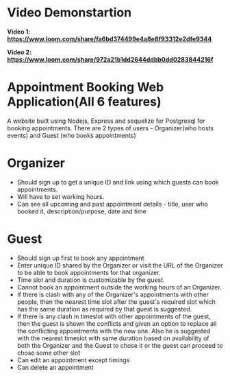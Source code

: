 # Video Demonstartion

**Video 1: https://www.loom.com/share/fa6bd374499e4a8e8f93312e2dfe9344**

**Video 2: https://www.loom.com/share/972a21b1dd2644ddbb0dd0283844216f**

# Appointment Booking Web Application(All 6 features)

A website built using Nodejs, Express and sequelize for Postgresql for booking appointments. There are 2 types of users - Organizer(who hosts events) and Guest (who books appointments)

# Organizer

- Should sign up to get a unique ID and link using which guests can book appointments.
- Will have to set working hours.
- Can see all upcoming and past appointment details - title, user who booked it, description/purpose, date and time

# Guest

- Should sign up first to book any appointment
- Enter unique ID shared by the Organizer or visit the URL of the Organizer to be able to book appointments for that organizer.
- Time slot and duration is customizable by the guest.
- Cannot book an appointment outside the working hours of an Organizer.
- If there is clash with any of the Organizer's appointments with other people, then the nearest time slot after the guest's required slot which has the same duration as required by that guest is suggested.
- If there is any clash in timeslot with other appointments of the guest, then the guest is shown the conflicts and given an option to replace all the conflicting appointments with the new one. Also he is suggested with the nearest timeslot with same duration based on availability of both the Organizer and the Guest to chose it or the guest can proceed to chose some other slot
- Can edit an appointment except timings
- Can delete an appointment

